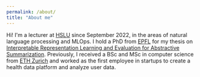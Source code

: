 ```yaml
---
permalink: /about/
title: "About me"
---
```


Hi! I'm a lecturer at <a href='https://www.hslu.ch/en'>HSLU</a> since September 2022, in the areas of natural language processing and MLOps. I hold a PhD from <a href='https://www.epfl.ch/en/'>EPFL</a> for my thesis on <a href='https://infoscience.epfl.ch/record/302951?ln=en'>Interpretable Representation Learning and Evaluation for Abstractive Summarization</a>. Previously, I received a BSc and MSc in computer science from <a href='https://ethz.ch/en.html'>ETH Zurich</a> and worked as the first employee in startups to create a health data platform and analyze user data.
